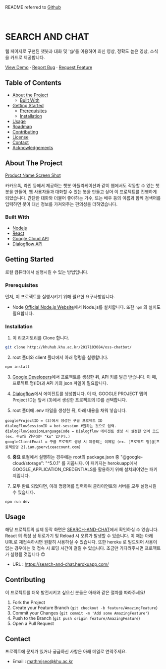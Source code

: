 README referred to [Github](https://github.com/othneildrew/Best-README-Template)


<!-- PROJECT LOGO -->
<br />
<p align="center">
  <h1>SEARCH AND CHAT</h1>
  <p>
    웹 페이지로 구현된 챗봇과 대화 및 '@'를 이용하여 최신 영상, 정확도 높은 영상, 소식을 카드로 제공합니다.
  </p>
  <p>
  <a href="http://khuhub.khu.ac.kr/2017103084/oss-chatbot/">View Demo</a>
  ·
  <a href="http://khuhub.khu.ac.kr/2017103084/oss-chatbot/issues">Report Bug</a>
  ·
  <a href="http://khuhub.khu.ac.kr/2017103084/oss-chatbot/merge_requests">Request Feature</a>
  </p>
</p>



<!-- TABLE OF CONTENTS -->
## Table of Contents

* [About the Project](#about-the-project)
  * [Built With](#built-with)
* [Getting Started](#getting-started)
  * [Prerequisites](#prerequisites)
  * [Installation](#installation)
* [Usage](#usage)
* [Roadmap](#roadmap)
* [Contributing](#contributing)
* [License](#license)
* [Contact](#contact)
* [Acknowledgements](#acknowledgements)



<!-- ABOUT THE PROJECT -->
## About The Project

[Product Name Screen Shot](./projectScreenShot.PNG)

카카오톡, 라인 등에서 제공하는 챗봇 어플리케이션과 같이 웹에서도 작동할 수 있는 챗봇을 만들어, 웹 사용자들과 대화할 수 있는 봇을 만들고 싶어 이 프로젝트를 진행하게 되었습니다. 간단한 대화와 더불어 좋아하는 가수, 또는 배우 등의 이름과 함께 검색어를 입력하면 봇이 대신 정보를 가져와주는 편의성을 더하였습니다.


### Built With

* [Nodejs](https://nodejs.org/en/)
* [React](https://ko.reactjs.org/)
* [Google Cloud API](https://cloud.google.com/apis)
* [Dialogflow API](https://dialogflow.cloud.google.com/)


<!-- GETTING STARTED -->
## Getting Started
  
로컬 컴퓨터에서 실행시킬 수 있는 방법입니다.

### Prerequisites
  
먼저, 이 프로젝트를 실행시키기 위해 필요한 요구사항입니다.

* Node
[Official Node.js Website](https://nodejs.org/)에서 Node.js를 설치합니다.
또한 `npm` 의 설치도 필요합니다. 

### Installation
   
1. 이 리포지토리를 Clone 합니다.
```sh
git clone http://khuhub.khu.ac.kr/2017103084/oss-chatbot/
```
  
2. root 폴더와 client 폴더에서 아래 명령을 실행합니다.
```sh
npm install
```
  
3. [Google Developers](https://console.developers.google.com/project)에서 프로젝트를 생성한 뒤, API 키를 발급 받습니다. 이 때, 프로젝트 명(ID)과 API 키의 json 파일이 필요합니다.  


4. [Dialogflow](https://dialogflow.cloud.google.com/)에서 에이전트를 생성합니다. 이 때, GOOGLE PROJECT 탭의 Project ID는 앞서 (3)에서 생성한 프로젝트의 ID를 선택합니다.  


5. root 폴더에 .env 파일을 생성한 뒤, 아래 내용을 채워 넣습니다.
```
googleProjectID = (3)에서 생성한 구글 프로젝트 ID
dialogFlowSessionID = bot-session #원하는 것으로 입력.
dialogFlowSessionLanguageCode = Dialogflow 에이전트 생성 시 설정한 언어 코드 (ex. 한글일 경우에는 "ko" 입니다.)
googleClientEmail = 구글 프로젝트 생성 시 제공되는 이메일 (ex. [프로젝트 명]@[프로젝트명 2].iam.gserviceaccount.com)
```
  
6. **중요** 로컬에서 실행하는 경우에는 root의 package.json 중 "@google-cloud/storage": "^5.0.1" 를 지웁니다. 이 패키지는 herokuapp에서 GOOGLE_APPLICATION_CREDENTIALS를 활용하기 위해 설치되어있는 패키지입니다.
  
7. 모두 완료 되었다면, 아래 명령어를 입력하여 클라이언트와 서버를 모두 실행시킬 수 있습니다.
```
npm run dev
```


<!-- USAGE EXAMPLES -->
## Usage

해당 프로젝트의 실제 동작 화면은 [SEARCH-AND-CHAT](https://search-and-chat.herokuapp.com/)에서 확인하실 수 있습니다.  
React 의 특성 상 뒤로가기 및 Reload 시 오류가 발생할 수 있습니다. 이 때는 아래 URL로 재접속하시면 원활히 사용하실 수 있습니다. 또한 heroku 로 빌드되어 사용이 없는 경우에는 첫 접속 시 로딩 시간이 걸릴 수 있습니다. 조금만 기다려주시면 프로젝트가 실행될 것입니다 😊  


* URL : <https://search-and-chat.herokuapp.com/>


<!-- CONTRIBUTING -->
## Contributing

이 프로젝트를 더욱 발전시키고 싶으신 분들은 아래와 같은 절차를 따라주세요!  

1. Fork the Project
2. Create your Feature Branch (`git checkout -b feature/AmazingFeature`)
3. Commit your Changes (`git commit -m 'Add some AmazingFeature'`)
4. Push to the Branch (`git push origin feature/AmazingFeature`)
5. Open a Pull Request

<!-- CONTACT -->
## Contact

프로젝트에 문제가 있거나 궁금하신 사항은 아래 메일로 연락주세요.
* Email : <mathmjseo@khu.ac.kr>

